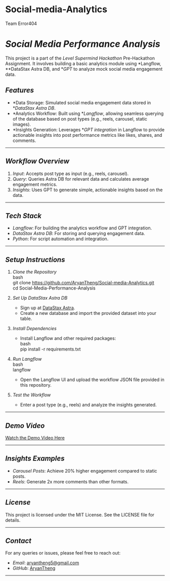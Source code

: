 # Social-media-Analytics
Team Error404

# *Social Media Performance Analysis*  

This project is a part of the *Level Supermind Hackathon* Pre-Hackathon Assignment. It involves building a basic analytics module using *Langflow, **DataStax Astra DB, and **GPT* to analyze mock social media engagement data.  

## *Features*  

- *Data Storage: Simulated social media engagement data stored in **DataStax Astra DB*.  
- *Analytics Workflow: Built using **Langflow*, allowing seamless querying of the database based on post types (e.g., reels, carousel, static images).  
- *Insights Generation: Leverages **GPT integration* in Langflow to provide actionable insights into post performance metrics like likes, shares, and comments.  

---

## *Workflow Overview*  

1. *Input*: Accepts post type as input (e.g., reels, carousel).  
2. *Query*: Queries Astra DB for relevant data and calculates average engagement metrics.  
3. *Insights*: Uses GPT to generate simple, actionable insights based on the data.  

---

## *Tech Stack*  

- *Langflow*: For building the analytics workflow and GPT integration.  
- *DataStax Astra DB*: For storing and querying engagement data.  
- *Python*: For script automation and integration.  

---

## *Setup Instructions*  

1. *Clone the Repository*  
   bash  
   git clone https://github.com/AryanTheng/Social-media-Analytics.git  
   cd Social-Media-Performance-Analysis  
     

2. *Set Up DataStax Astra DB*  
   - Sign up at [DataStax Astra](https://www.datastax.com/astra).  
   - Create a new database and import the provided dataset into your table.  

3. *Install Dependencies*  
   - Install Langflow and other required packages:  
     bash  
     pip install -r requirements.txt  
       

4. *Run Langflow*  
   bash  
   langflow  
     
   - Open the Langflow UI and upload the workflow JSON file provided in this repository.  

5. *Test the Workflow*  
   - Enter a post type (e.g., reels) and analyze the insights generated.  

---

## *Demo Video*  

[Watch the Demo Video Here](#)  

---

## *Insights Examples*  

- *Carousel Posts*: Achieve 20% higher engagement compared to static posts.  
- *Reels*: Generate 2x more comments than other formats.  

---

## *License*  

This project is licensed under the MIT License. See the LICENSE file for details.  

---  

## *Contact*  

For any queries or issues, please feel free to reach out:  
- *Email*: aryantheng5@gmail.com  
- *GitHub*: [AryanTheng](https://github.com/AryanTheng)  

---  
